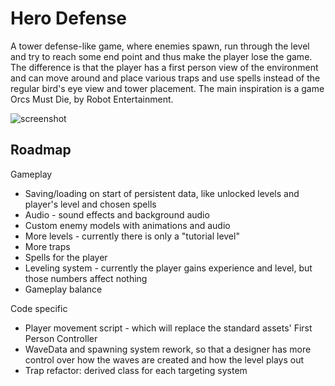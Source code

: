 # Hero Defense 

A tower defense-like game, where enemies spawn, run through the level and try to reach some end point and thus make the player lose the game. The difference is that the player has a first person view of the environment and can move around and place various traps and use spells instead of the regular bird's eye view and tower placement. The main inspiration is a game Orcs Must Die, by Robot Entertainment.


![screenshot](https://imgur.com/PC9bXVN.png)

## Roadmap 

Gameplay
* Saving/loading on start of persistent data, like unlocked levels and player's level and chosen spells
* Audio - sound effects and background audio
* Custom enemy models with animations and audio
* More levels - currently there is only a "tutorial level"
* More traps
* Spells for the player
* Leveling system - currently the player gains experience and level, but those numbers affect nothing
* Gameplay balance 

Code specific
* Player movement script - which will replace the standard assets' First Person Controller
* WaveData and spawning system rework, so that a designer has more control over how the waves are created and how the level plays out
* Trap refactor: derived class for each targeting system
